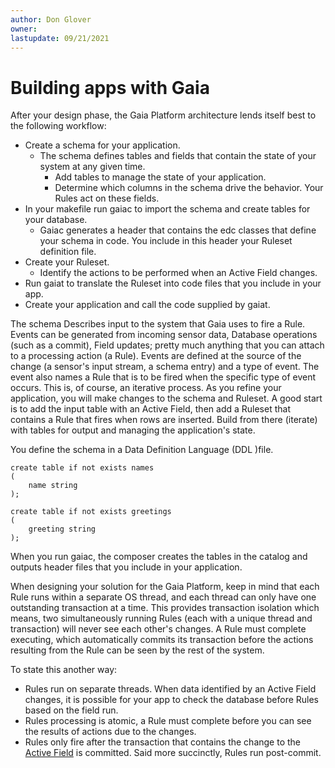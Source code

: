 ```yaml
---
author: Don Glover
owner: 
lastupdate: 09/21/2021
---
```


# Building apps with Gaia

After your design phase, the Gaia Platform architecture lends itself best to the following workflow:

- Create a schema for your application.
  - The schema defines tables and fields that contain the state of your system at any given time.
    - Add tables to manage the state of your application.
    - Determine which columns in the schema drive the behavior. Your Rules act on these fields.
- In your makefile run gaiac to import the schema and create tables for your database.
  - Gaiac generates a header that contains the edc classes that define your schema in code. You include in this header your Ruleset definition file.
- Create your Ruleset.
  - Identify the actions to be performed when an Active Field changes.
- Run gaiat to translate the Ruleset into code files that you include in your app.
- Create your application and call the code supplied by gaiat.

The schema Describes input to the system that Gaia uses to fire a Rule. Events can be generated from incoming sensor data, Database operations (such as a commit), Field updates; pretty much anything that you can attach to a processing action (a Rule). Events are defined at the source of the change (a sensor's input stream, a schema entry) and a type of event. The event also names a Rule that is to be fired when the specific type of event occurs.
This is, of course, an iterative process. As you refine your application, you will make changes to the schema and Ruleset. A good start is to add the input table with an Active Field, then add a Ruleset that contains a Rule that fires when rows are inserted. Build from there (iterate) with tables for output and managing the application's state.

You define the schema in a Data Definition Language (DDL )file.

```sal
create table if not exists names
(
    name string
);

create table if not exists greetings
(
    greeting string
);
```

When you run gaiac, the composer creates the tables in the catalog and outputs header files that you include in your application.

When designing your solution for the Gaia Platform, keep in mind that each Rule runs within a separate OS thread, and each thread can only have one outstanding transaction at a time. This provides transaction isolation which means, two simultaneously running Rules (each with a unique thread and transaction) will never see each other's changes. A Rule must complete executing, which automatically commits its transaction before the actions resulting from the Rule can be seen by the rest of the system.

To state this another way:

- Rules run on separate threads. When data identified by an Active Field changes, it is possible for your app to check the database before Rules based on the field run.
- Rules processing is atomic, a Rule must complete before you can see the results of actions due to the changes.
- Rules only fire after the transaction that contains the change to the [Active Field](gaia-glossary.md#active-fields-rules-engine) is committed. Said more succinctly, Rules run post-commit.
